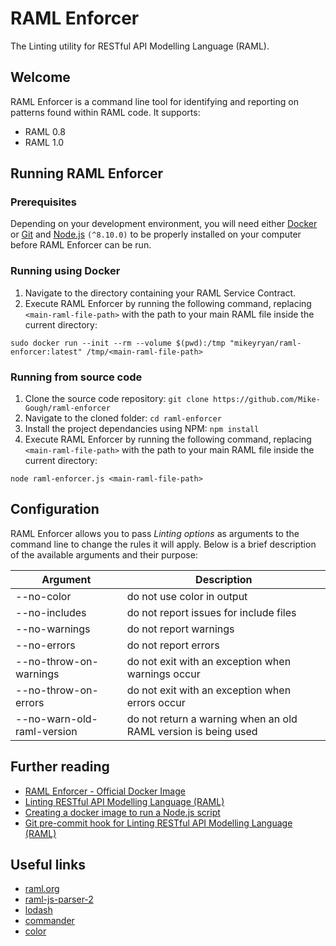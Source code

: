 # RAML Enforcer
The Linting utility for RESTful API Modelling Language (RAML).

## Welcome
RAML Enforcer is a command line tool for identifying and reporting on patterns found within RAML code. It supports:
* RAML 0.8
* RAML 1.0

## Running RAML Enforcer
### Prerequisites
Depending on your development environment, you will need either [Docker](https://www.docker.com) or [Git](https://git-scm.com/) and [Node.js](https://nodejs.org/) ```(^8.10.0)``` to be properly installed on your computer before RAML Enforcer can be run.

### Running using Docker
1. Navigate to the directory containing your RAML Service Contract.
2. Execute RAML Enforcer by running the following command, replacing ```<main-raml-file-path>``` with the path to your main RAML file inside the current directory:
```
sudo docker run --init --rm --volume $(pwd):/tmp "mikeyryan/raml-enforcer:latest" /tmp/<main-raml-file-path>
```

### Running from source code
1. Clone the source code repository:
  ```git clone https://github.com/Mike-Gough/raml-enforcer```
1. Navigate to the cloned folder:
  ```cd raml-enforcer```
1. Install the project dependancies using NPM:
  ```npm install```
1. Execute RAML Enforcer by running the following command, replacing ```<main-raml-file-path>``` with the path to your main RAML file inside the current directory:
  ```
  node raml-enforcer.js <main-raml-file-path>
  ```

## Configuration
RAML Enforcer allows you to pass *Linting options* as arguments to the command line to change the rules it will apply. Below is a brief description of the available arguments and their purpose:

| Argument                                   | Description                                                                          |
|--------------------------------------------|--------------------------------------------------------------------------------------|
| --no-color                                 | do not use color in output                                                           |
| --no-includes                              | do not report issues for include files                                               |
| --no-warnings                              | do not report warnings                                                               |
| --no-errors                                | do not report errors                                                                 |
| --no-throw-on-warnings                     | do not exit with an exception when warnings occur                                    |
| --no-throw-on-errors                       | do not exit with an exception when errors occur                                      |
| --no-warn-old-raml-version                 | do not return a warning when an old RAML version is being used                       |

## Further reading
* [RAML Enforcer - Official Docker Image](https://cloud.docker.com/u/mikeyryan/repository/docker/mikeyryan/raml-enforcer)
* [Linting RESTful API Modelling Language (RAML)](https://mike.gough.me/posts/linting/raml-enforcer/)
* [Creating a docker image to run a Node.js script](https://mike.gough.me/posts/docker/npm/create-image/)
* [Git pre-commit hook for Linting RESTful API Modelling Language (RAML)](https://mike.gough.me/posts/linting/raml-enforcer/git/hooks/)

## Useful links
* [raml.org](https://raml.org/)
* [raml-js-parser-2](https://github.com/raml-org/raml-js-parser-2)
* [lodash](https://lodash.com)
* [commander](https://github.com/tj/commander.js)
* [color](https://github.com/Qix-/color)
